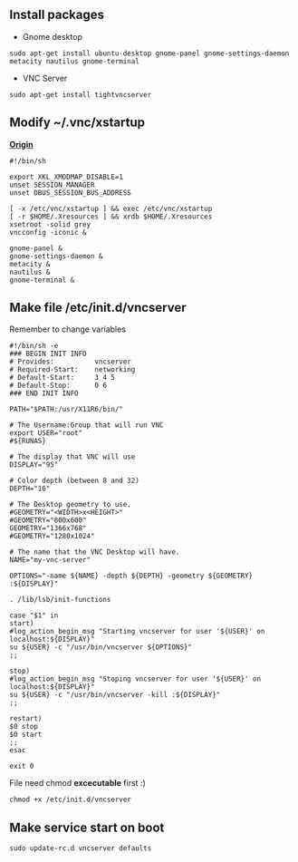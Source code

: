 Install  packages
----

* Gnome desktop

```shell
sudo apt-get install ubuntu-desktop gnome-panel gnome-settings-daemon metacity nautilus gnome-terminal
```
* VNC Server

```shell
sudo apt-get install tightvncserver
```

Modify ~/.vnc/xstartup
-------

[**Origin**](http://askubuntu.com/questions/475023/how-to-make-vnc-server-work-with-ubuntu-desktop-without-xfce)

```shell
#!/bin/sh

export XKL_XMODMAP_DISABLE=1
unset SESSION_MANAGER
unset DBUS_SESSION_BUS_ADDRESS

[ -x /etc/vnc/xstartup ] && exec /etc/vnc/xstartup
[ -r $HOME/.Xresources ] && xrdb $HOME/.Xresources
xsetroot -solid grey
vncconfig -iconic &

gnome-panel &
gnome-settings-daemon &
metacity &
nautilus &
gnome-terminal &
```

Make file /etc/init.d/vncserver
--------

Remember to change variables

```Shell
#!/bin/sh -e
### BEGIN INIT INFO
# Provides:          vncserver
# Required-Start:    networking
# Default-Start:     3 4 5
# Default-Stop:      0 6
### END INIT INFO

PATH="$PATH:/usr/X11R6/bin/"

# The Username:Group that will run VNC
export USER="root"
#${RUNAS}

# The display that VNC will use
DISPLAY="95"

# Color depth (between 8 and 32)
DEPTH="16"

# The Desktop geometry to use.
#GEOMETRY="<WIDTH>x<HEIGHT>"
#GEOMETRY="800x600"
GEOMETRY="1366x768"
#GEOMETRY="1280x1024"

# The name that the VNC Desktop will have.
NAME="my-vnc-server"

OPTIONS="-name ${NAME} -depth ${DEPTH} -geometry ${GEOMETRY} :${DISPLAY}"

. /lib/lsb/init-functions

case "$1" in
start)
#log_action_begin_msg "Starting vncserver for user '${USER}' on   localhost:${DISPLAY}"
su ${USER} -c "/usr/bin/vncserver ${OPTIONS}"
;;

stop)
#log_action_begin_msg "Stoping vncserver for user '${USER}' on localhost:${DISPLAY}"
su ${USER} -c "/usr/bin/vncserver -kill :${DISPLAY}"
;;

restart)
$0 stop
$0 start
;;
esac

exit 0
```

File need chmod **excecutable** first :)

```
chmod +x /etc/init.d/vncserver
```


Make service start on boot
-------

```shell
sudo update-rc.d vncserver defaults
```
